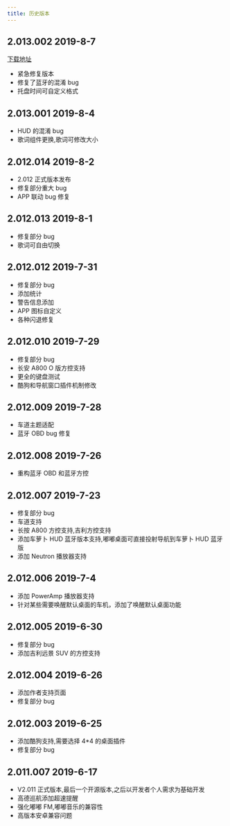 ```yaml
---
title: 历史版本
---
```


## 2.013.002 2019-8-7

[下载地址](http://car-launcher.dudu-lucky.com:7000/upload/apk/dfb857220cf14905b7e81ad87efbf531/temp.apk)

- 紧急修复版本
- 修复了蓝牙的混淆 bug
- 托盘时间可自定义格式

## 2.013.001 2019-8-4

- HUD 的混淆 bug
- 歌词组件更换,歌词可修改大小

## 2.012.014 2019-8-2

- 2.012 正式版本发布
- 修复部分重大 bug
- APP 联动 bug 修复

## 2.012.013 2019-8-1

- 修复部分 bug
- 歌词可自由切换

## 2.012.012 2019-7-31

- 修复部分 bug
- 添加统计
- 警告信息添加
- APP 图标自定义
- 各种闪退修复

## 2.012.010 2019-7-29

- 修复部分 bug
- 长安 A800 O 版方控支持
- 更全的键盘测试
- 酷狗和导航窗口插件机制修改

## 2.012.009 2019-7-28

- 车道主题适配
- 蓝牙 OBD bug 修复

## 2.012.008 2019-7-26

- 重构蓝牙 OBD 和蓝牙方控

## 2.012.007 2019-7-23

- 修复部分 bug
- 车道支持
- 长按 A800 方控支持,吉利方控支持
- 添加车萝卜 HUD 蓝牙版本支持,嘟嘟桌面可直接投射导航到车萝卜 HUD 蓝牙版
- 添加 Neutron 播放器支持

## 2.012.006 2019-7-4

- 添加 PowerAmp 播放器支持
- 针对某些需要唤醒默认桌面的车机，添加了唤醒默认桌面功能

## 2.012.005 2019-6-30

- 修复部分 bug
- 添加吉利远景 SUV 的方控支持

## 2.012.004 2019-6-26

- 添加作者支持页面
- 修复部分 bug

## 2.012.003 2019-6-25

- 添加酷狗支持,需要选择 4\*4 的桌面插件
- 修复部分 bug

## 2.011.007 2019-6-17

- V2.011 正式版本,最后一个开源版本,之后以开发者个人需求为基础开发
- 高德巡航添加超速提醒
- 强化嘟嘟 FM,嘟嘟音乐的兼容性
- 高版本安卓兼容问题
